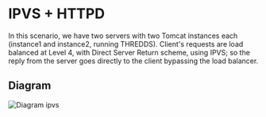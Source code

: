 # IPVS + HTTPD #

In this scenario, we have two servers with two Tomcat instances each (instance1 and instance2, running THREDDS). Client's requests are load balanced at Level 4, with Direct Server Return scheme, using IPVS; so the reply from the server goes directly to the client bypassing the load balancer.


## Diagram ##
![Diagram ipvs](./ipvs_diagram.png)

